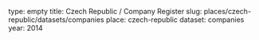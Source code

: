 type: empty
title: Czech Republic / Company Register
slug: places/czech-republic/datasets/companies
place: czech-republic
dataset: companies
year: 2014
